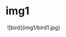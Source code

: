 # img1
<img scr = "https://ichef.bbci.co.uk/news/976/cpsprodpb/4FB7/production/_116970402_a20-20sahas20barve20-20parrotbill_chavan.jpg">
![bird](img1/bird1.jpg)
 
 
